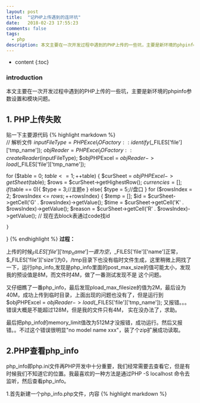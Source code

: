 ```yaml
---
layout: post
title:  "记PHP上传遇到的连环坑"
date:   2018-02-23 17:55:23
comments: false
tags:
  - php
description: 本文主要在一次开发过程中遇到的PHP上传的一些坑，主要是新环境的phpinfo参数设置和模块问题                                                         
---
```

* content
{:toc}
### introduction

本文主要在一次开发过程中遇到的PHP上传的一些坑，主要是新环境的phpinfo参数设置和模块问题。  

## 1. PHP上传失败
贴一下主要源代码
{% highlight markdown %}  
// 解析文件
$inputFileType = PHPExcel_IOFactory::identify($_FILES['file']['tmp_name']);
$objReader = PHPExcel_IOFactory::createReader($inputFileType);
$objPHPExcel = $objReader->load($_FILES['file']['tmp_name']);

for ($table = 0; $table <= 1; ++$table) {
	$curSheet = $objPHPExcel->getSheet($table);
	$rows = $curSheet->getHighestRow();
	$currencies = [];
	if ($table == 0){
		$type = 3;//主题e
	}
	else{
		$type = 5;//盘口
	}
	for ($rowsIndex = 2; $rowsIndex <= $rows; ++$rowsIndex) {
		$temp = [];
		$id = $curSheet->getCell('G' . $rowsIndex)->getValue();
		$time = $curSheet->getCell('K' . $rowsIndex)->getValue();
		$reason = $curSheet->getCell('R' . $rowsIndex)->getValue();
		// 现在去block表通过code找id

	}
}
{% endhighlight %} 
**过程：**

上传的时候$_FILES['file']['tmp_name']一直为空，$_FILES['file']['name']正常，$_FILES['file']['size']为0，/tmp目录下也没有临时文件生成，这里稍微上网找了一下，运行php_info,发现是php_info里面的post_max_size的值可能太小，发现我的预设值是8M，而文件时4M，做了一番测试发现不是
这个问题。

又仔细瞧了一番php_info，最后发现pload_max_filesize的值为2M，最后设为40M，成功上传到临时目录，上面出现的问题也没有了，但是运行到$objPHPExcel = $objReader->load($_FILES['file']['tmp_name']);     又报错。。。错误大概是不能超过128M，但是我的文件只有4M，
实在没办法了，求助。

最后把php_info的memory_limit值改为512M才没报错，成功运行。然后又报错。。不过这个错误很明显"no model name xxx"，装了个zip扩展成功读取。



## 2.PHP查看php_info
php_info即php.ini文件再PHP开发中十分重要，我们经常需要去查看它，但是有时候我们不知道它的位置。我最喜欢的一种方法是通过PHP -S localhost  命令去监听，然后查看php_info。

1.首先新建一个php_info.php文件，内容
{% highlight markdown %} 
 <?php
phpinfo();
{% endhighlight %} 

2.当前目录运行PHP -S localhost

3.浏览器访问localhost









